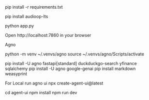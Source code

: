 pip install -r requirements.txt

pip install audioop-lts

python app.py

Open http://localhost:7860 in your browser





Agno

python -m venv ~/.venvs/agno
source ~/.venvs/agno/Scripts/activate

pip install -U agno fastapi[standard] duckduckgo-search yfinance sqlalchemy
pip install -U agno google-genai
pip install markdown weasyprint 

For Local run agno ui
npx create-agent-ui@latest

cd agent-ui
npm install
npm run dev

